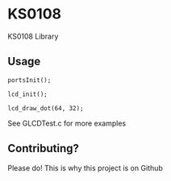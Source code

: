 KS0108
======

KS0108 Library


Usage
-------

	portsInit();

	lcd_init();
	
	lcd_draw_dot(64, 32);
	
	
See GLCDTest.c for more examples

Contributing?
------------

Please do! This is why this project is on Github